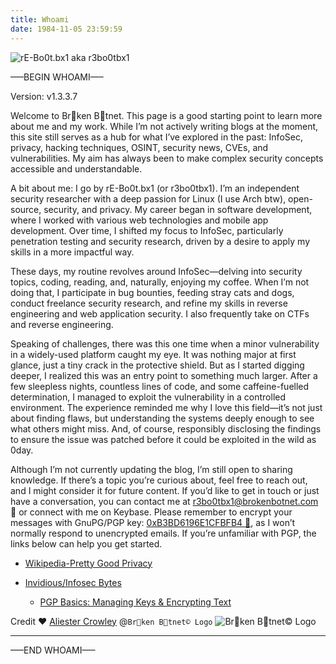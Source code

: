 ```yaml
---
title: Whoami
date: 1984-11-05 23:59:59
---
```


![rE-Bo0t.bx1 aka r3bo0tbx1](/images/rE-Bo0t.bx1.png#center)

—–BEGIN WHOAMI—–

Version: v1.3.3.7

Welcome to Br🤖ken B🤖tnet. This page is a good starting point to learn more about me and my work. While I’m not actively writing blogs at the moment, this site still serves as a hub for what I’ve explored in the past: InfoSec, privacy, hacking techniques, OSINT, security news, CVEs, and vulnerabilities. My aim has always been to make complex security concepts accessible and understandable.

A bit about me: I go by rE-Bo0t.bx1 (or r3bo0tbx1). I’m an independent security researcher with a deep passion for Linux (I use Arch btw), open-source, security, and privacy. My career began in software development, where I worked with various web technologies and mobile app development. Over time, I shifted my focus to InfoSec, particularly penetration testing and security research, driven by a desire to apply my skills in a more impactful way.

These days, my routine revolves around InfoSec—delving into security topics, coding, reading, and, naturally, enjoying my coffee. When I’m not doing that, I participate in bug bounties, feeding stray cats and dogs, conduct freelance security research, and refine my skills in reverse engineering and web application security. I also frequently take on CTFs and reverse engineering.

Speaking of challenges, there was this one time when a minor vulnerability in a widely-used platform caught my eye. It was nothing major at first glance, just a tiny crack in the protective shield. But as I started digging deeper, I realized this was an entry point to something much larger. After a few sleepless nights, countless lines of code, and some caffeine-fuelled determination, I managed to exploit the vulnerability in a controlled environment. The experience reminded me why I love this field—it’s not just about finding flaws, but understanding the systems deeply enough to see what others might miss. And, of course, responsibly disclosing the findings to ensure the issue was patched before it could be exploited in the wild as 0day.

Although I’m not currently updating the blog, I’m still open to sharing knowledge. If there’s a topic you’re curious about, feel free to reach out, and I might consider it for future content. If you’d like to get in touch or just have a conversation, you can contact me at r3bo0tbx1@brokenbotnet.com 📧 or connect with me on Keybase. Please remember to encrypt your messages with GnuPG/PGP key: [0xB3BD6196E1CFBFB4 🔑](https://keys.openpgp.org/vks/v1/by-fingerprint/33727F5377D296C320AF704AB3BD6196E1CFBFB4), as I won’t normally respond to unencrypted emails. If you’re unfamiliar with PGP, the links below can help you get started.

- [Wikipedia-Pretty Good Privacy](https://en.wikipedia.org/wiki/Pretty_Good_Privacy)

- [Invidious/Infosec Bytes](https://yewtu.be/channel/UCfET6btFpe1e0CRGTFOulNg)
    - [PGP Basics: Managing Keys & Encrypting Text](https://yewtu.be/playlist?list=PLOZKbRUo9H_pCTg8XdvkyGZ_lJbl1AA5X)


Credit ❤️ [Aliester Crowley](https://www.youtube.com/AliesterCrowleyMV) @`Br🤖ken B🤖tnet© Logo`
![Br🤖ken B🤖tnet© Logo](/images/banner.png#center)

---

—–END WHOAMI—–